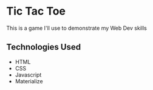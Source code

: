 # Tic Tac Toe

This is a game I'll use to demonstrate my Web Dev skills

## Technologies Used

- HTML
- CSS
- Javascript
- Materialize

